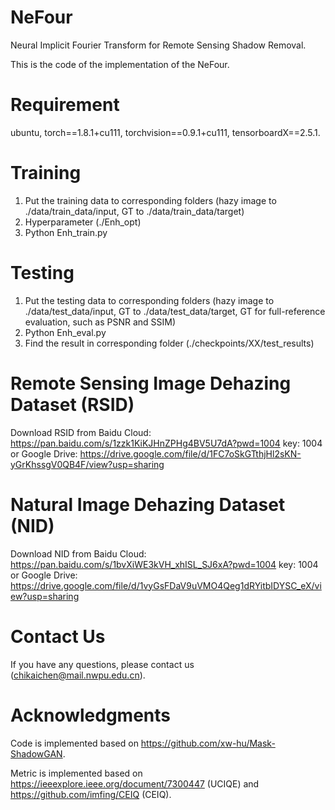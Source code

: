 # NeFour

Neural Implicit Fourier Transform for Remote Sensing Shadow Removal.

This is the code of the implementation of the NeFour.

# Requirement
ubuntu, torch==1.8.1+cu111, torchvision==0.9.1+cu111, tensorboardX==2.5.1.

# Training
1. Put the training data to corresponding folders (hazy image to ./data/train_data/input, GT to ./data/train_data/target)
2. Hyperparameter (./Enh_opt)
3. Python Enh_train.py

# Testing
1. Put the testing data to corresponding folders (hazy image to ./data/test_data/input, GT to ./data/test_data/target, GT for full-reference evaluation, such as PSNR and SSIM)
2. Python Enh_eval.py
3. Find the result in corresponding folder (./checkpoints/XX/test_results)

# Remote Sensing Image Dehazing Dataset (RSID)
Download RSID from Baidu Cloud: https://pan.baidu.com/s/1zzk1KiKJHnZPHg4BV5U7dA?pwd=1004 key: 1004 or Google Drive: https://drive.google.com/file/d/1FC7oSkGTthjHl2sKN-yGrKhssgV0QB4F/view?usp=sharing

# Natural Image Dehazing Dataset (NID)
Download NID from Baidu Cloud: https://pan.baidu.com/s/1bvXiWE3kVH_xhISL_SJ6xA?pwd=1004 key: 1004 or Google Drive: https://drive.google.com/file/d/1vyGsFDaV9uVMO4Qeg1dRYitbIDYSC_eX/view?usp=sharing

# Contact Us
If you have any questions, please contact us (chikaichen@mail.nwpu.edu.cn).

# Acknowledgments
Code is implemented based on https://github.com/xw-hu/Mask-ShadowGAN.

Metric is implemented based on https://ieeexplore.ieee.org/document/7300447 (UCIQE) and https://github.com/imfing/CEIQ (CEIQ).
